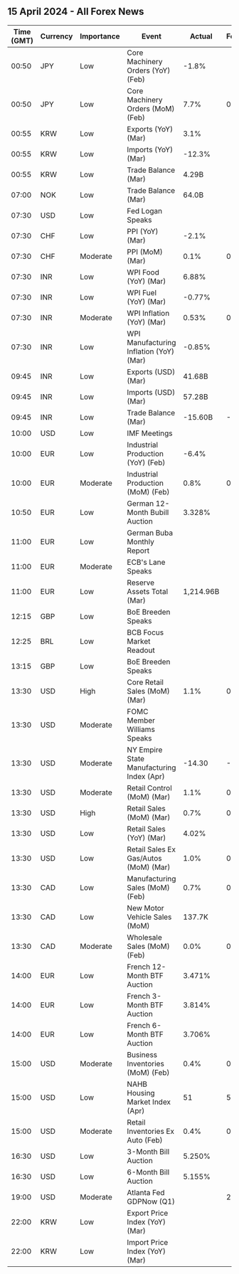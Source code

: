 ## 15 April 2024 - All Forex News

| Time (GMT) | Currency | Importance | Event | Actual | Forecast | Previous |
|------|----------|------------|-------|--------|----------|----------|
| 00:50 | JPY | Low | Core Machinery Orders (YoY) (Feb) | -1.8% |  | -10.9% |
| 00:50 | JPY | Low | Core Machinery Orders (MoM) (Feb) | 7.7% | 0.8% | -1.7% |
| 00:55 | KRW | Low | Exports (YoY) (Mar) | 3.1% |  | 3.1% |
| 00:55 | KRW | Low | Imports (YoY) (Mar) | -12.3% |  | -12.3% |
| 00:55 | KRW | Low | Trade Balance (Mar) | 4.29B |  | 4.28B |
| 07:00 | NOK | Low | Trade Balance (Mar) | 64.0B |  | 51.7B |
| 07:30 | USD | Low | Fed Logan Speaks |  |  |  |
| 07:30 | CHF | Low | PPI (YoY) (Mar) | -2.1% |  | -2.0% |
| 07:30 | CHF | Moderate | PPI (MoM) (Mar) | 0.1% | 0.2% | 0.1% |
| 07:30 | INR | Low | WPI Food (YoY) (Mar) | 6.88% |  | 6.95% |
| 07:30 | INR | Low | WPI Fuel (YoY) (Mar) | -0.77% |  | -1.59% |
| 07:30 | INR | Moderate | WPI Inflation (YoY) (Mar) | 0.53% | 0.51% | 0.20% |
| 07:30 | INR | Low | WPI Manufacturing Inflation (YoY) (Mar) | -0.85% |  | -1.27% |
| 09:45 | INR | Low | Exports (USD) (Mar) | 41.68B |  | 41.40B |
| 09:45 | INR | Low | Imports (USD) (Mar) | 57.28B |  | 60.11B |
| 09:45 | INR | Low | Trade Balance (Mar) | -15.60B | -18.78B | -18.71B |
| 10:00 | USD | Low | IMF Meetings |  |  |  |
| 10:00 | EUR | Low | Industrial Production (YoY) (Feb) | -6.4% |  | -6.6% |
| 10:00 | EUR | Moderate | Industrial Production (MoM) (Feb) | 0.8% | 0.8% | -3.0% |
| 10:50 | EUR | Low | German 12-Month Bubill Auction | 3.328% |  | 3.390% |
| 11:00 | EUR | Low | German Buba Monthly Report |  |  |  |
| 11:00 | EUR | Moderate | ECB's Lane Speaks |  |  |  |
| 11:00 | EUR | Low | Reserve Assets Total (Mar) | 1,214.96B |  | 1,156.11B |
| 12:15 | GBP | Low | BoE Breeden Speaks |  |  |  |
| 12:25 | BRL | Low | BCB Focus Market Readout |  |  |  |
| 13:15 | GBP | Low | BoE Breeden Speaks |  |  |  |
| 13:30 | USD | High | Core Retail Sales (MoM) (Mar) | 1.1% | 0.5% | 0.6% |
| 13:30 | USD | Moderate | FOMC Member Williams Speaks |  |  |  |
| 13:30 | USD | Moderate | NY Empire State Manufacturing Index (Apr) | -14.30 | -5.20 | -20.90 |
| 13:30 | USD | Moderate | Retail Control (MoM) (Mar) | 1.1% | 0.4% | 0.3% |
| 13:30 | USD | High | Retail Sales (MoM) (Mar) | 0.7% | 0.4% | 0.9% |
| 13:30 | USD | Low | Retail Sales (YoY) (Mar) | 4.02% |  | 2.11% |
| 13:30 | USD | Low | Retail Sales Ex Gas/Autos (MoM) (Mar) | 1.0% | 0.3% | 0.5% |
| 13:30 | CAD | Low | Manufacturing Sales (MoM) (Feb) | 0.7% | 0.7% | 0.2% |
| 13:30 | CAD | Low | New Motor Vehicle Sales (MoM) | 137.7K |  | 116.9K |
| 13:30 | CAD | Moderate | Wholesale Sales (MoM) (Feb) | 0.0% | 0.8% | -0.2% |
| 14:00 | EUR | Low | French 12-Month BTF Auction | 3.471% |  | 3.461% |
| 14:00 | EUR | Low | French 3-Month BTF Auction | 3.814% |  | 3.827% |
| 14:00 | EUR | Low | French 6-Month BTF Auction | 3.706% |  | 3.697% |
| 15:00 | USD | Moderate | Business Inventories (MoM) (Feb) | 0.4% | 0.3% | 0.0% |
| 15:00 | USD | Low | NAHB Housing Market Index (Apr) | 51 | 51 | 51 |
| 15:00 | USD | Moderate | Retail Inventories Ex Auto (Feb) | 0.4% | 0.4% | 0.3% |
| 16:30 | USD | Low | 3-Month Bill Auction | 5.250% |  | 5.225% |
| 16:30 | USD | Low | 6-Month Bill Auction | 5.155% |  | 5.120% |
| 19:00 | USD | Moderate | Atlanta Fed GDPNow (Q1) |  | 2.4% | 2.4% |
| 22:00 | KRW | Low | Export Price Index (YoY) (Mar) |  |  | 4.2% |
| 22:00 | KRW | Low | Import Price Index (YoY) (Mar) |  |  | -0.2% |
